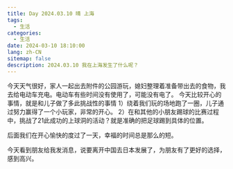 ```yaml
---
title: Day 2024.03.10 晴 上海
tags:
  - 生活
categories:
  - 生活
date: 2024-03-10 18:10:00
lang: zh-CN
sitemap: false
description: 2024.03.10 我在上海发生了什么呢？
---
```

今天天气很好，家人一起出去附件的公园游玩，媳妇整理着准备带出去的食物，我去给电动车充电。电动车有些时间没有使用了，可能没有电了。
今天比较开心的事情，就是和儿子做了多此挑战性的事情
1）绕着我们玩的场地跑了一圈，儿子通过努力赢得了一个小玩家，非常的开心。
2）在和其他的小朋友踢球的比赛过程中，挑战了21此成功的上球洞的活动？就是准确的把足球踢到具体的位置。

后面我们在开心愉快的度过了一天，幸福的时间总是那么的短。

今天看到朋友给我发消息，说要离开中国去日本发展了，为朋友有了更好的选择，感到高兴。